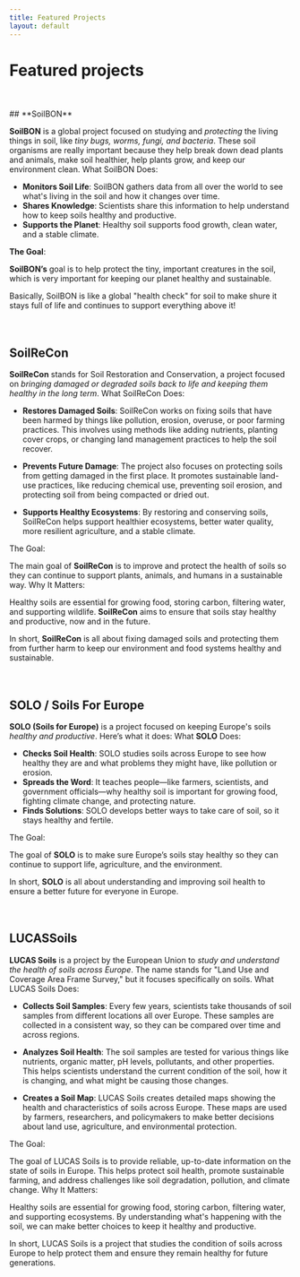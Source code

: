 ```yaml
---
title: Featured Projects
layout: default
---
```


# **Featured projects**
<br>
<br>
## **SoilBON**

**SoilBON** is a global project focused on studying and *protecting* the living things in soil, like *tiny bugs, worms, fungi, and bacteria*. These soil organisms are really important because they help break down dead plants and animals, make soil healthier, help plants grow, and keep our environment clean.
What SoilBON Does:

* **Monitors Soil Life**: SoilBON gathers data from all over the world to see what's living in the soil and how it changes over time.
* **Shares Knowledge**: Scientists share this information to help understand how to keep soils healthy and productive.
* **Supports the Planet**: Healthy soil supports food growth, clean water, and a stable climate.

**The Goal**:

**SoilBON’s** goal is to help protect the tiny, important creatures in the soil, which is very important for keeping our planet healthy and sustainable.

Basically, SoilBON is like a global "health check" for soil to make shure it stays full of life and continues to support everything above it!
<br>
<br>
<br>

## **SoilReCon**

**SoilReCon** stands for Soil Restoration and Conservation, a project focused on *bringing damaged or degraded soils back to life and keeping them healthy in the long term*.
What SoilReCon Does:

* **Restores Damaged Soils**: SoilReCon works on fixing soils that have been harmed by things like pollution, erosion, overuse, or poor farming practices. This involves using methods like adding nutrients, planting cover crops, or changing land management practices to help the soil recover.

* **Prevents Future Damage**: The project also focuses on protecting soils from getting damaged in the first place. It promotes sustainable land-use practices, like reducing chemical use, preventing soil erosion, and protecting soil from being compacted or dried out.

* **Supports Healthy Ecosystems**: By restoring and conserving soils, SoilReCon helps support healthier ecosystems, better water quality, more resilient agriculture, and a stable climate.

The Goal:

The main goal of **SoilReCon** is to improve and protect the health of soils so they can continue to support plants, animals, and humans in a sustainable way.
Why It Matters:

Healthy soils are essential for growing food, storing carbon, filtering water, and supporting wildlife. **SoilReCon** aims to ensure that soils stay healthy and productive, now and in the future.

In short, **SoilReCon** is all about fixing damaged soils and protecting them from further harm to keep our environment and food systems healthy and sustainable.
<br>
<br>
<br>

## **SOLO / Soils For Europe**

**SOLO (Soils for Europe)** is a project focused on keeping Europe's soils *healthy and productive*. Here’s what it does:
What **SOLO** Does:

* **Checks Soil Health**: SOLO studies soils across Europe to see how healthy they are and what problems they might have, like pollution or erosion.
* **Spreads the Word**: It teaches people—like farmers, scientists, and government officials—why healthy soil is important for growing food, fighting climate change,  and protecting nature.
* **Finds Solutions**: SOLO develops better ways to take care of soil, so it stays healthy and fertile.

The Goal:

The goal of **SOLO** is to make sure Europe’s soils stay healthy so they can continue to support life, agriculture, and the environment.

In short, **SOLO** is all about understanding and improving soil health to ensure a better future for everyone in Europe.
<br>
<br>
<br>

## **LUCASSoils**

**LUCAS Soils** is a project by the European Union to *study and understand the health of soils across Europe*. The name stands for "Land Use and Coverage Area Frame Survey," but it focuses specifically on soils.
What LUCAS Soils Does:

* **Collects Soil Samples**: Every few years, scientists take thousands of soil samples from different locations all over Europe. These samples are collected in a consistent way, so they can be compared over time and across regions.

* **Analyzes Soil Health**: The soil samples are tested for various things like nutrients, organic matter, pH levels, pollutants, and other properties. This helps scientists understand the current condition of the soil, how it is changing, and what might be causing those changes.

* **Creates a Soil Map**: LUCAS Soils creates detailed maps showing the health and characteristics of soils across Europe. These maps are used by farmers, researchers, and policymakers to make better decisions about land use, agriculture, and environmental protection.

The Goal:

The goal of LUCAS Soils is to provide reliable, up-to-date information on the state of soils in Europe. This helps protect soil health, promote sustainable farming, and address challenges like soil degradation, pollution, and climate change.
Why It Matters:

Healthy soils are essential for growing food, storing carbon, filtering water, and supporting ecosystems. By understanding what's happening with the soil, we can make better choices to keep it healthy and productive.

In short, LUCAS Soils is a project that studies the condition of soils across Europe to help protect them and ensure they remain healthy for future generations.
